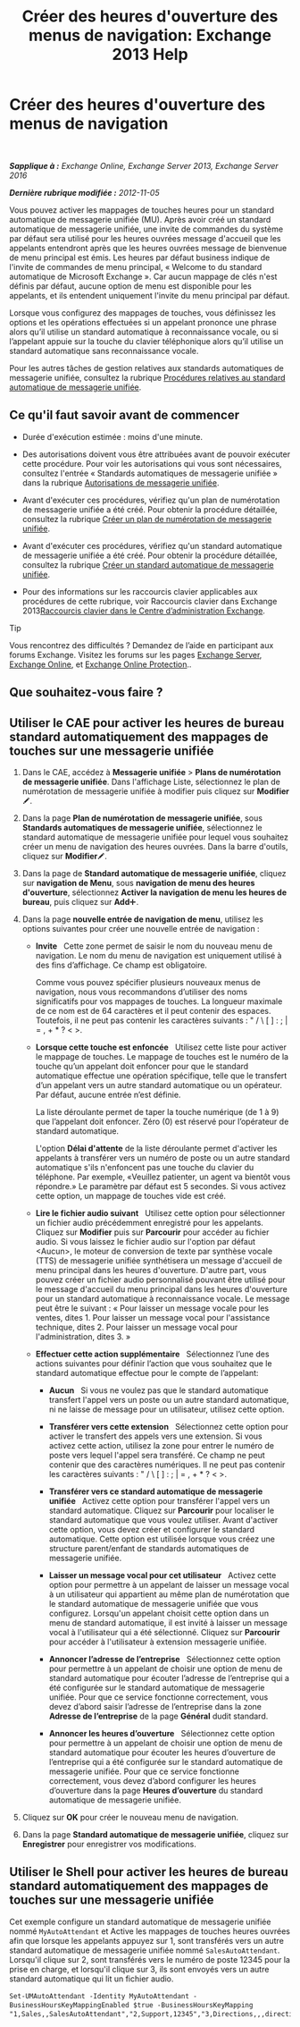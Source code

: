 ﻿---
title: "Créer des heures d'ouverture des menus de navigation: Exchange 2013 Help"
TOCTitle: Créer des heures d'ouverture des menus de navigation
ms:assetid: f76472fd-aa1a-4cd8-8e26-cc674421d375
ms:mtpsurl: https://technet.microsoft.com/fr-fr/library/Bb232203(v=EXCHG.150)
ms:contentKeyID: 50479580
ms.date: 05/23/2018
mtps_version: v=EXCHG.150
ms.translationtype: MT
---

# Créer des heures d'ouverture des menus de navigation

 

_**Sapplique à :** Exchange Online, Exchange Server 2013, Exchange Server 2016_

_**Dernière rubrique modifiée :** 2012-11-05_

Vous pouvez activer les mappages de touches heures pour un standard automatique de messagerie unifiée (MU). Après avoir créé un standard automatique de messagerie unifiée, une invite de commandes du système par défaut sera utilisé pour les heures ouvrées message d'accueil que les appelants entendront après que les heures ouvrées message de bienvenue de menu principal est émis. Les heures par défaut business indique de l'invite de commandes de menu principal, « Welcome to du standard automatique de Microsoft Exchange ». Car aucun mappage de clés n'est définis par défaut, aucune option de menu est disponible pour les appelants, et ils entendent uniquement l'invite du menu principal par défaut.

Lorsque vous configurez des mappages de touches, vous définissez les options et les opérations effectuées si un appelant prononce une phrase alors qu’il utilise un standard automatique à reconnaissance vocale, ou si l’appelant appuie sur la touche du clavier téléphonique alors qu’il utilise un standard automatique sans reconnaissance vocale.

Pour les autres tâches de gestion relatives aux standards automatiques de messagerie unifiée, consultez la rubrique [Procédures relatives au standard automatique de messagerie unifiée](um-auto-attendant-procedures-exchange-2013-help.md).

## Ce qu'il faut savoir avant de commencer

  - Durée d'exécution estimée : moins d'une minute.

  - Des autorisations doivent vous être attribuées avant de pouvoir exécuter cette procédure. Pour voir les autorisations qui vous sont nécessaires, consultez l'entrée « Standards automatiques de messagerie unifiée » dans la rubrique [Autorisations de messagerie unifiée](unified-messaging-permissions-exchange-2013-help.md).

  - Avant d'exécuter ces procédures, vérifiez qu'un plan de numérotation de messagerie unifiée a été créé. Pour obtenir la procédure détaillée, consultez la rubrique [Créer un plan de numérotation de messagerie unifiée](create-a-um-dial-plan-exchange-2013-help.md).

  - Avant d'exécuter ces procédures, vérifiez qu'un standard automatique de messagerie unifiée a été créé. Pour obtenir la procédure détaillée, consultez la rubrique [Créer un standard automatique de messagerie unifiée](create-a-um-auto-attendant-exchange-2013-help.md).

  - Pour des informations sur les raccourcis clavier applicables aux procédures de cette rubrique, voir Raccourcis clavier dans Exchange 2013[Raccourcis clavier dans le Centre d’administration Exchange](keyboard-shortcuts-in-the-exchange-admin-center-exchange-online-protection-help.md).

> [!TIP]
> Vous rencontrez des difficultés ? Demandez de l’aide en participant aux forums Exchange. Visitez les forums sur les pages <a href="https://go.microsoft.com/fwlink/p/?linkid=60612">Exchange Server</a>, <a href="https://go.microsoft.com/fwlink/p/?linkid=267542">Exchange Online</a>, et <a href="https://go.microsoft.com/fwlink/p/?linkid=285351">Exchange Online Protection</a>..


## Que souhaitez-vous faire ?

## Utiliser le CAE pour activer les heures de bureau standard automatiquement des mappages de touches sur une messagerie unifiée

1.  Dans le CAE, accédez à **Messagerie unifiée** \> **Plans de numérotation de messagerie unifiée**. Dans l'affichage Liste, sélectionnez le plan de numérotation de messagerie unifiée à modifier puis cliquez sur **Modifier**![Icône Modifier](images/Bb124582.6f53ccb2-1f13-4c02-bea0-30690e6ea71d(EXCHG.150).gif "Icône Modifier").

2.  Dans la page **Plan de numérotation de messagerie unifiée**, sous **Standards automatiques de messagerie unifiée**, sélectionnez le standard automatique de messagerie unifiée pour lequel vous souhaitez créer un menu de navigation des heures ouvrées. Dans la barre d'outils, cliquez sur **Modifier**![Icône Modifier](images/Bb124582.6f53ccb2-1f13-4c02-bea0-30690e6ea71d(EXCHG.150).gif "Icône Modifier").

3.  Dans la page de **Standard automatique de messagerie unifiée**, cliquez sur **navigation de Menu**, sous **navigation de menu des heures d'ouverture**, sélectionnez **Activer la navigation de menu les heures de bureau**, puis cliquez sur **Add**![Icône Ajouter](images/JJ218640.c1e75329-d6d7-4073-a27d-498590bbb558(EXCHG.150).gif "Icône Ajouter").

4.  Dans la page **nouvelle entrée de navigation de menu**, utilisez les options suivantes pour créer une nouvelle entrée de navigation :
    
      - **Invite**   Cette zone permet de saisir le nom du nouveau menu de navigation. Le nom du menu de navigation est uniquement utilisé à des fins d’affichage. Ce champ est obligatoire.
        
        Comme vous pouvez spécifier plusieurs nouveaux menus de navigation, nous vous recommandons d’utiliser des noms significatifs pour vos mappages de touches. La longueur maximale de ce nom est de 64 caractères et il peut contenir des espaces. Toutefois, il ne peut pas contenir les caractères suivants : " / \\ \[ \] : ; | = , + \* ? \< \>.
    
      - **Lorsque cette touche est enfoncée**   Utilisez cette liste pour activer le mappage de touches. Le mappage de touches est le numéro de la touche qu’un appelant doit enfoncer pour que le standard automatique effectue une opération spécifique, telle que le transfert d’un appelant vers un autre standard automatique ou un opérateur. Par défaut, aucune entrée n’est définie.
        
        La liste déroulante permet de taper la touche numérique (de 1 à 9) que l’appelant doit enfoncer. Zéro (0) est réservé pour l’opérateur de standard automatique.
        
        L'option **Délai d'attente** de la liste déroulante permet d'activer les appelants à transférer vers un numéro de poste ou un autre standard automatique s'ils n'enfoncent pas une touche du clavier du téléphone. Par exemple, «Veuillez patienter, un agent va bientôt vous répondre.» Le paramètre par défaut est 5 secondes. Si vous activez cette option, un mappage de touches vide est créé.
    
      - **Lire le fichier audio suivant**   Utilisez cette option pour sélectionner un fichier audio précédemment enregistré pour les appelants. Cliquez sur **Modifier** puis sur **Parcourir** pour accéder au fichier audio. Si vous laissez le fichier audio sur l'option par défaut \<Aucun\>, le moteur de conversion de texte par synthèse vocale (TTS) de messagerie unifiée synthétisera un message d'accueil de menu principal dans les heures d'ouverture. D'autre part, vous pouvez créer un fichier audio personnalisé pouvant être utilisé pour le message d'accueil du menu principal dans les heures d'ouverture pour un standard automatique à reconnaissance vocale. Le message peut être le suivant : « Pour laisser un message vocale pour les ventes, dites 1. Pour laisser un message vocal pour l'assistance technique, dites 2. Pour laisser un message vocal pour l'administration, dites 3. »
    
      - **Effectuer cette action supplémentaire**   Sélectionnez l’une des actions suivantes pour définir l’action que vous souhaitez que le standard automatique effectue pour le compte de l’appelant:
        
          - **Aucun**   Si vous ne voulez pas que le standard automatique transfert l'appel vers un poste ou un autre standard automatique, ni ne laisse de message pour un utilisateur, utilisez cette option.
        
          - **Transférer vers cette extension**   Sélectionnez cette option pour activer le transfert des appels vers une extension. Si vous activez cette action, utilisez la zone pour entrer le numéro de poste vers lequel l'appel sera transféré. Ce champ ne peut contenir que des caractères numériques. Il ne peut pas contenir les caractères suivants : " / \\ \[ \] : ; | = , + \* ? \< \>.
        
          - **Transférer vers ce standard automatique de messagerie unifiée**   Activez cette option pour transférer l'appel vers un standard automatique. Cliquez sur **Parcourir** pour localiser le standard automatique que vous voulez utiliser. Avant d'activer cette option, vous devez créer et configurer le standard automatique. Cette option est utilisée lorsque vous créez une structure parent/enfant de standards automatiques de messagerie unifiée.
        
          - **Laisser un message vocal pour cet utilisateur**   Activez cette option pour permettre à un appelant de laisser un message vocal à un utilisateur qui appartient au même plan de numérotation que le standard automatique de messagerie unifiée que vous configurez. Lorsqu'un appelant choisit cette option dans un menu de standard automatique, il est invité à laisser un message vocal à l'utilisateur qui a été sélectionné. Cliquez sur **Parcourir** pour accéder à l'utilisateur à extension messagerie unifiée.
        
          - **Annoncer l’adresse de l’entreprise**   Sélectionnez cette option pour permettre à un appelant de choisir une option de menu de standard automatique pour écouter l’adresse de l’entreprise qui a été configurée sur le standard automatique de messagerie unifiée. Pour que ce service fonctionne correctement, vous devez d’abord saisir l’adresse de l’entreprise dans la zone **Adresse de l’entreprise** de la page **Général** dudit standard.
        
          - **Annoncer les heures d’ouverture**   Sélectionnez cette option pour permettre à un appelant de choisir une option de menu de standard automatique pour écouter les heures d’ouverture de l’entreprise qui a été configurée sur le standard automatique de messagerie unifiée. Pour que ce service fonctionne correctement, vous devez d’abord configurer les heures d’ouverture dans la page **Heures d’ouverture** du standard automatique de messagerie unifiée.

5.  Cliquez sur **OK** pour créer le nouveau menu de navigation.

6.  Dans la page **Standard automatique de messagerie unifiée**, cliquez sur **Enregistrer** pour enregistrer vos modifications.

## Utiliser le Shell pour activer les heures de bureau standard automatiquement des mappages de touches sur une messagerie unifiée

Cet exemple configure un standard automatique de messagerie unifiée nommé `MyAutoAttendant` et Active les mappages de touches heures ouvrées afin que lorsque les appelants appuyez sur 1, sont transférés vers un autre standard automatique de messagerie unifiée nommé `SalesAutoAttendant`. Lorsqu'il clique sur 2, sont transférés vers le numéro de poste 12345 pour la prise en charge, et lorsqu'il clique sur 3, ils sont envoyés vers un autre standard automatique qui lit un fichier audio.

    Set-UMAutoAttendant -Identity MyAutoAttendant - BusinessHoursKeyMappingEnabled $true -BusinessHoursKeyMapping "1,Sales,,SalesAutoAttendant","2,Support,12345","3,Directions,,,directions.wav"

